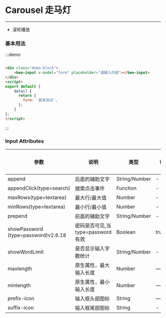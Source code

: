 # Carousel 走马灯 
----
- 滚轮播放

### 基本用法

<div class="demo-block">
    <bee-input v-model="form" placeholder="请输入内容"></bee-input>
</div>
<script>
export default {
    data() {
      return {
        form: '我来测试',
      };
    }
};
</script>

:::demo
```html

<div class="demo-block">
    <bee-input v-model="form" placeholder="请输入内容"></bee-input>
</div>
<script>
export default {
    data() {
      return {
        form: '我来测试',
      };
    }
};
</script>

```
:::

### Input Attributes

| 参数                                  | 说明                      | 类型            | 可选值        | 默认值  |
|-------------------------------------|-------------------------|---------------|------------|------|
| append                              | 后面的辅助文字                 | String/Number | -          | -    |
| appendClick(type=search)            | 搜索点击事件                  | Function      | -          | -    |
| maxRows(type=textarea)              | 最大行/最大值                 | Number        | -          | 4    |
| minRows(type=textarea)              | 最小行/最小值                 | Number        | -          | 2    |
| prepend                             | 前面的辅助文字                 | String/Number | -          | -    |
| showPassword (type=password)v2.6.18 | 密码是否可见,当type=password有效 | Boolean       | true/false | true |
| showWordLimit                       | 是否显示输入字数统计              | String/Number | -          | -    |
| maxlength                           | 原生属性，最大输入长度             | Number        | —          | —    |
| minlength                           | 原生属性，最小输入长度             | Number        | —          | —    |
| prefix-icon                         | 输入框头部图标                 | String        | —          | —    |
| suffix-icon                         | 输入框尾部图标                 | String        | -          | —    |









